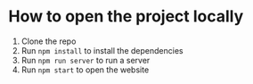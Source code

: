 # How to open the project locally
1. Clone the repo
2. Run `npm install` to install the dependencies
3. Run `npm run server` to run a server
4. Run `npm start` to open the website
